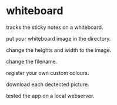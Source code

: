 # whiteboard
tracks the sticky notes on a whiteboard.

put your whiteboard image in the directory.

change the heights and width to the image.

change the filename.

register your own custom colours.

download each dectected picture.

tested the app on a local webserver.



